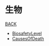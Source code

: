 # 生物

[BACK](https://8ku.github.io/note_other)

- [BiosafetyLevel](_post/Biology/BiosafetyLevel)
- [CausesOfDeath](_post/Biology/CausesOfDeath_Global)

